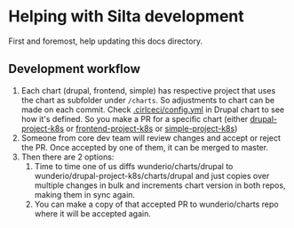 # Helping with Silta development

First and foremost, help updating this docs directory.

## Development workflow

1. Each chart (drupal, frontend, simple) has respective project that uses the chart as subfolder under `/charts`. So adjustments to chart can be made on each commit. Check [.cirlceci/config.yml](https://github.com/wunderio/drupal-project-k8s/blob/master/.circleci/config.yml#L29) in Drupal chart to see how it's defined. So you make a PR for a specific chart (either [drupal-project-k8s](https://github.com/wunderio/drupal-project-k8s) or [frontend-project-k8s](https://github.com/wunderio/frontend-project-k8s) or [simple-project-k8s](https://github.com/wunderio/simple-project-k8s))
1. Someone from core dev team will review changes and accept or reject the PR. Once accepted by one of them, it can be merged to master.
1. Then there are 2 options:
   1. Time to time one of us diffs wunderio/charts/drupal to wunderio/drupal-project-k8s/charts/drupal and just copies over multiple changes in bulk and increments chart version in both repos, making them in sync again.
   1. You can make a copy of that accepted PR to wunderio/charts repo where it will be accepted again.
